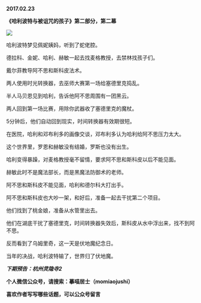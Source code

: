 
          
            
**2017.02.23**

**《哈利波特与被诅咒的孩子》第二部分，第二幕**



![](//upload-images.jianshu.io/upload_images/51001-25cfb1de7d0e2fc1.jpg)




哈利波特梦见佩妮姨妈，听到了蛇佬腔。

德拉科、金妮、哈利、赫敏一起去找麦格教授，去禁林找孩子们。

戴尔菲教导阿不思和斯科皮法术。

两人使用时光转换器，去巫师大赛第一场给塞德里克捣乱。

半人马贝恩见到哈利，告诉他阿不思周围有一团黑云。

两人回到第一场比赛，用除你武器收了塞德里克的魔杖。

5分钟后，他们自动回到现实，时间转换器有效期很短。

在医院，哈利和邓布利多的画像交谈，邓布利多认为哈利给阿不思压力太大。

这个世界里，罗恩和赫敏没有结婚，罗斯也没有出生。

哈利变得暴躁，对麦格教授毫不留情，要求阿不思和斯科皮以后不能见面。

赫敏此时不是魔法部长，而是黑魔法防御术的老师。

阿不思和斯科皮不能见面，哈利和德尔科大打出手。

阿不思和斯科皮也大吵一架，和好后，准备一起去干扰第二个项目。

他们找到了桃金娘，准备从水管里出去。

他们在湖底干扰了塞德里克，时间转换器失效后，斯科皮从水中浮出来，找不到阿不思。

反而看到了乌姆里奇，这一天是伏地魔纪念日。

当年的决战，哈利波特输了，世界归了伏地魔。


***下期预告：杭州灵隐寺2***


**个人微信公众号，请搜索：摹喵居士（momiaojushi）**

**喜欢作者写写哪些话题，可以公众号留言**

          
        
